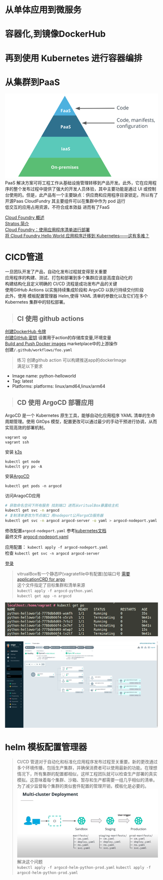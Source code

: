 # 从单体应用到微服务
# 容器化,到镜像DockerHub
# 再到使用 Kubernetes 进行容器编排
# 从集群到PaaS
![](/image/faas.png)
 PaaS 解决方案可将工程工作从基础设施管理转移到产品开发。此外，它在应用程序的整个发布过程中提供了强大的开发人员体验，其中主要功能是通过 UI 或控制台使用的。但是，此产品有一个主要缺点：供应商和应用程序目录锁定。所以有了开源Paas CloudFundry
 其主要组件可以在集群中作为 pod 运行  
低交互的应用占用资源，不符合成本效益 进而有了FaaS

 

[Cloud Foundry 概述](https://docs.cloudfoundry.org/concepts/overview.html)  
[Stratos 简介](https://stratos.app/)  
[Cloud Foundry：使用应用程序清单进行部署](https://docs.cloudfoundry.org/devguide/deploy-apps/manifest.html)  
[将 Cloud Foundry Hello World 应用程序迁移到 Kubernetes——这有多难？](https://www.suse.com/c/moving-a-cloud-foundry-hello-world-app-to-kubernetes-src/)

# CICD管道
一旦团队开发了产品，自动化发布过程就变得至关重要   
应用程序的构建、测试、打包和部署到多个集群应该是高度自动化的  
构建结构化且定义明确的 CI/CD 流程是成功发布产品的关键  
使用GitHub Actions 以实施持续集成阶段和 ArgoCD 以执行持续交付阶段  
此外，使用 模板配置管理器 Helm,使得 YAML 清单的参数化以及它们在多个 Kubernetes 集群中的轻松部署。
> ## CI 使用 github actions  

[创建DockerHub 令牌](https://www.docker.com/blog/docker-hub-new-personal-access-tokens/)  
[创建GitHub 密钥](https://www.docker.com/blog/docker-hub-new-personal-access-tokens/) 设置用于action的存储库变量,环境变量  
[Build and Push Docker images](https://github.com/marketplace/actions/build-and-push-docker-images) marketplace中的上游操作  
创建`/.github/workflows/foo.yaml`


> 练习 创建github action 可以构建推送app的dockerImage  
满足以下要求  
- Image name: python-helloworld
- Tag: latest
- Platforms: platforms: linux/amd64,linux/arm64


 > ## CD 使用 ArgoCD 部署应用  
ArgoCD 是一个 Kubernetes 原生工具，能够自动化应用程序 YAML 清单的生命周期管理。使用 GitOps 模型，配置更改可以通过最少的手动干预进行协调，从而实现高效的部署机制。


 ```shell
vagrant up  
vagrant ssh
```
安装 [k3s](https://k3s.io/)  
```
kubectl get node
kubeclt gry po -A
```
安装[ArgoCD](https://argo-cd.readthedocs.io/en/stable/)

```
kubectl get pods -n argocd
```
访问AragoCD应用  
```bash
# 获取命名空间下所有服务 找到端口 进而从vritualBox暴露给主机
kubectl get svc -n argocd
# 复制清单更改为节点端口 用nodeport公开argoCD服务器
kubectl get svc -n argocd argocd-server -o yaml > argocd-nodeport.yaml  
```  
修改配置`argocd-nodeport.yaml` 参考[kubernetes文档](https://kubernetes.io/docs/concepts/services-networking/service/#type-nodeport)   
最终文件 [argocd-nodeport.yaml](/argocd/argocd-server-nodeport.yaml)  

应用配置： `kubectl apply -f argocd-nodeport.yaml `  
检查 `kubectl get svc -n argocd argocd-server`

[登录](https://argo-cd.readthedocs.io/en/stable/getting_started/#4-login-using-the-cli)  
> vitrualBox有一个静态IP(vagratefile中有配置)加端口号
[需要applicationCRD for argo](/argocd/argocd-python.yaml)  
这个文件指定了目标集群和清单来源  
`kubectl apply -f argocd-python.yaml`  
`kubectl get app -n argocd `

![](/image/%E6%88%AA%E5%9B%BE%202023-05-06%2012-31-40.png)

![](/image/%E6%88%AA%E5%9B%BE%202023-05-06%2013-03-40.png)


# helm 模板配置管理器  
> CI/CD 管道对于自动化和标准化应用程序发布过程至关重要。新的更改通过多个环境传播，包括生产集群，并确保消费者可以使用最新的功能。在理想情况下，所有集群的配置都相似，这样工程团队就可以检查生产部署的真实模拟。这意味着每个集群、沙箱、暂存和生产都需要一组几乎相似的清单。为了减少监督每个集群的类似套件配置的管理开销，模板化是必要的。
![](/image/image3.png)解决这个问题  
`kubectl apply -f argocd-helm-python-prod.yaml`
`kubectl apply -f argocd-helm-python-prod.yaml`